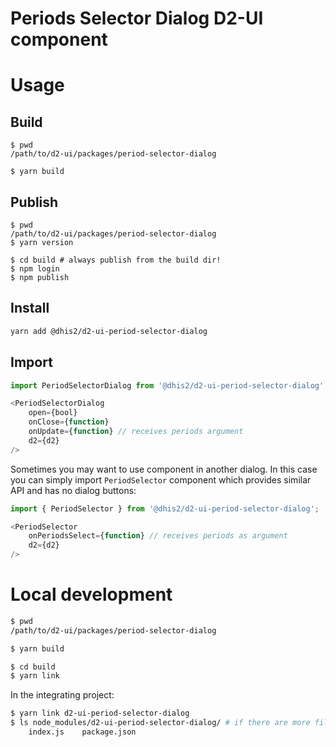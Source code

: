 # Periods Selector Dialog D2-UI component

# Usage

## Build

```
$ pwd
/path/to/d2-ui/packages/period-selector-dialog

$ yarn build
```

## Publish

```
$ pwd
/path/to/d2-ui/packages/period-selector-dialog
$ yarn version

$ cd build # always publish from the build dir!
$ npm login
$ npm publish
```

## Install

```sh
yarn add @dhis2/d2-ui-period-selector-dialog
```

## Import
```js
import PeriodSelectorDialog from '@dhis2/d2-ui-period-selector-dialog';

<PeriodSelectorDialog
    open={bool}
    onClose={function}
    onUpdate={function} // receives periods argument
    d2={d2}
/>
```
Sometimes you may want to use component in another dialog. In this case you can simply import `PeriodSelector` component which provides similar API and has no dialog buttons:
```js
import { PeriodSelector } from '@dhis2/d2-ui-period-selector-dialog';

<PeriodSelector
    onPeriodsSelect={function} // receives periods as argument
    d2={d2}
/>
```

# Local development

```sh
$ pwd
/path/to/d2-ui/packages/period-selector-dialog

$ yarn build

$ cd build
$ yarn link
```

In the integrating project:

```sh
$ yarn link d2-ui-period-selector-dialog
$ ls node_modules/d2-ui-period-selector-dialog/ # if there are more files here than below you did not link from the build dir!
    index.js    package.json
```
